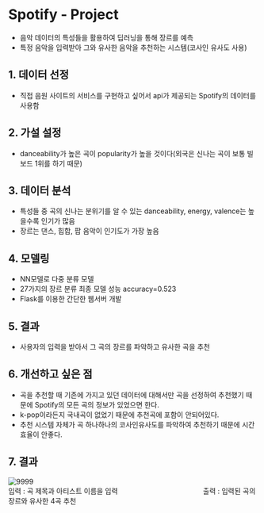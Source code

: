 # Spotify - Project
   * 음악 데이터의 특성들을 활용하여 딥러닝을 통해 장르를 예측
   * 특정 음악을 입력받아 그와 유사한 음악을 추천하는 시스템(코사인 유사도 사용)
## 1. 데이터 선정 
   * 직접 음원 사이트의 서비스를 구현하고 싶어서 api가 제공되는 Spotify의 데이터를 사용함
## 2. 가설 설정
   * danceability가 높은 곡이 popularity가 높을 것이다(외국은 신나는 곡이 보통 빌보드 1위를 하기 때문)
## 3. 데이터 분석
   * 특성들 중 곡의 신나는 분위기를 알 수 있는 danceability, energy, valence는 높을수록 인기가 많음
   * 장르는 댄스, 힙합, 팝 음악이 인기도가 가장 높음
## 4. 모델링
   * NN모델로 다중 분류 모델
   * 27가지의 장르 분류 최종 모델 성능 accuracy=0.523
   * Flask를 이용한 간단한 웹서버 개발
## 5. 결과
   * 사용자의 입력을 받아서 그 곡의 장르를 파악하고 유사한 곡을 추천
## 6. 개선하고 싶은 점
   * 곡을 추천할 때 기존에 가지고 있던 데이터에 대해서만 곡을 선정하여 추천했기 때문에 Spotify의 모든 곡의 정보가 있었으면 한다.
   * k-pop이라든지 국내곡이 없었기 때문에 추천곡에 포함이 안되어있다.
   * 추천 시스템 자체가 곡 하나하나의 코사인유사도를 파악하여 추천하기 때문에 시간효율이 안좋다.
## 7. 결과
![9999](https://user-images.githubusercontent.com/86766081/175966280-38d370e7-c0c7-46b0-9a04-1c5d166b355b.png)  
 입력 : 곡 제목과 아티스트 이름을 입력             출력 : 입력된 곡의 장르와 유사한 4곡 추천
